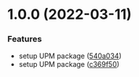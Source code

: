 # 1.0.0 (2022-03-11)


### Features

* setup UPM package ([540a034](https://github.com/squidini/FastTweener/commit/540a0342e226cfc3ee96af86cc065aae39770ca2))
* setup UPM package ([c369f50](https://github.com/squidini/FastTweener/commit/c369f50351a7c95e05a221589d097584d2bec87a))

